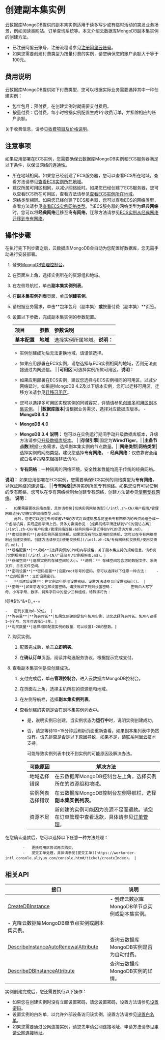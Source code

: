 # 创建副本集实例

云数据库MongoDB提供的副本集实例适用于读多写少或有临时活动的突发业务场景，例如阅读类网站、订单查询系统等。本文介绍云数据库MongoDB副本集实例的创建方法。

-   已注册阿里云账号，注册流程请参见[注册阿里云账号](https://www.alibabacloud.com/help/zh/doc-detail/50482.htm)。
-   如果您需要创建付费类型为按量付费的实例，请您确保您的账户余额大于等于100元。

## 费用说明

云数据库MongoDB提供如下付费类型，您可以根据实际业务需要选择其中一种创建实例：

-   包年包月：预付费，在创建实例时就需要支付费用。
-   按量付费：后付费，每小时根据实例配置生成1个收费订单，并扣除相应的账户余额。

关于收费信息，请参见[收费项目及价格说明](/intl.zh-CN/产品定价/收费项目及价格说明.md)。

## 注意事项

如果应用部署在ECS实例，您需要确保云数据库MongoDB实例和ECS服务器满足以下条件，以保证网络的连通性。

-   所在地域相同。如果您已经创建了ECS服务器，您可以查看ECS所在地域，查看方法请参见[查看ECS实例所在地域](/intl.zh-CN/实例/管理实例/查看实例信息.md)。
-   建议所属可用区相同，以减少网络延时。如果您已经创建了ECS服务器，您可以查看ECS所在可用区，查看方法请参见[查看ECS实例所在地域](/intl.zh-CN/实例/管理实例/查看实例信息.md)。
-   网络类型相同。如果您已经创建了ECS服务器，您可以查看ECS的网络类型，查看方法请参见[查看ECS实例网络类型](/intl.zh-CN/实例/管理实例/查看实例信息.md)。当ECS服务器的网络类型为**经典网络**时，您可以将**经典网络**迁移至**专有网络**，迁移方法请参见[ECS实例从经典网络迁移到专有网络](/intl.zh-CN/网络/经典网络迁移到专有网络（新版）/ECS实例从经典网络迁移到专有网络.md)。

## 操作步骤

在执行完下列步骤之后，云数据库MongoDB会自动为您配置好数据库，您无需手动进行安装部署。

1.  登录[MongoDB管理控制台](https://mongodb.console.aliyun.com/)。

2.  在页面左上角，选择实例所在的资源组和地域。

3.  在左侧导航栏，单击**副本集实例列表**。

4.  在**副本集实例列表**页面，单击**创建实例**。

5.  请根据业务需求，单击**包年包月（副本集）**或**按量付费（副本集）**页签。

6.  设置以下参数，完成副本集实例的参数配置。

    |项目|参数|参数说明|
    |:-|:-|:---|
    |**基本配置**|**地域**|选择实例所属地域。**说明：**

    -   实例创建成功后无法更换地域，请谨慎选择。
    -   如果应用部署在ECS实例，请您选择与ECS实例相同的地域，否则无法直接通过内网通信。 |
    |**可用区**|可选择实例所属可用区。**说明：**

    -   如果应用部署在ECS实例，建议您选择与ECS实例相同的可用区，以减少网络延时。如果是MongoDB 4.2及以下版本实例，您可以迁移可用区，迁移方法请参见[迁移可用区](/intl.zh-CN/用户指南/实例管理/迁移可用区.md)。
    -   您可以选择多可用区实现实例的同城容灾，详情请参见[创建多可用区副本集实例](/intl.zh-CN/用户指南/同城容灾解决方案/创建多可用区副本集实例.md)。 |
    |**数据库版本**|请根据业务需求，选择对应数据库版本。    -   **MongoDB 4.2**
    -   **MongoDB 4.0**
    -   **MongoDB 3.4**
**说明：** 您可以在实例运行期间手动升级数据库版本，升级方法请参见[升级数据库版本](/intl.zh-CN/用户指南/实例管理/数据库升级/升级数据库版本.md)。 |
    |**存储引擎**|固定为**WiredTiger**。|
    |**主备节点数**|根据业务需求，选择副本集实例的节点数量。|
    |**网络类型**|**网络类型**|选择实例的网络类型。建议您选择**专有网络**。    -   **经典网络**：仅依靠安全组或白名单策略来阻挡非法访问。
    -   **专有网络**：一种隔离的网络环境，安全性和性能均高于传统的经典网络。

**说明：** 如果应用部署在ECS实例，您需要确保ECS实例的网络类型为**专有网络**，以保证网络的连通性。 |
    |**专有网络**|选择实例所属专有网络。如果您没有可以使用的专有网络，您可以在专有网络控制台创建专有网络，创建方法请参见[使用专有网络](/intl.zh-CN/专有网络和交换机/使用专有网络.md)。 **说明：**

    -   如果需要更改网络类型，具体请参见[切换实例网络类型](/intl.zh-CN/用户指南/管理网络连接/切换实例网络类型.md)。
    -   此外，您还可以通过专线或者VPN的方式将自建机房与阿里云专有网络内的云资源组合成一个虚拟机房，实现应用平滑上云。具体方案请参见：[经典网络平滑迁移到VPC的混访方案](/intl.zh-CN/用户指南/管理网络连接/经典网络平滑迁移到VPC的混访方案.md)。 |
    |**虚拟交换机**|选择实例所属交换机。如果您没有可以使用的交换机，您可以在专有网络控制台创建交换机，创建方法请参见[使用交换机](/intl.zh-CN/专有网络和交换机/使用交换机.md)。|
    |**规格配置**|**规格**|选择实例的CPU和内存规格，关于副本集支持的规格信息，请参见[实例规格表](/intl.zh-CN/产品简介/实例规格表.md)。|
    |**存储空间**|选择实例的存储空间的大小。**说明：** 存储空间包含您的数据文件、系统文件、日志文件空间。 |
    |**密码设置**|**密码设置**|设置root账号的密码。您可以选择以下任意一种方法：    -   **立即设置**：立即设置密码。
    -   **创建后设置**：在实例运行期间设置密码，设置方法请参见[设置密码]()。 |
    |**密码**|如果您选择立即设置密码，请按照如下规则设置密码：    -   密码由大写字母、小写字母、数字、特殊字符中的至少三种组成，特殊字符为：

!@\#$%^&\*\(\)\_+-=

    -   密码长度为8~32位。 |
    |**购买量**|**购买时长**|如果您创建的是包年包月实例，请您选择购买时长。包月可选择1~9个月，包年可选择1~3年。|
    |**购买数量**|选择相同配置实例的数量，可以设置1~20的整数。|

7.  购买实例。

    1.  配置完成后，单击**立即购买**。

    2.  在**确认订单**页面，阅读并勾选服务协议，根据提示完成支付。

8.  查看副本集实例是否创建成功。

    1.  支付完成后，单击**管理控制台**，进入云数据库MongoDB控制台。

    2.  在页面左上角，选择主机所在的资源组和地域。

    3.  在左侧导航栏，选择**副本集实例列表**。

    4.  查看创建的实例是否在副本集实例列表中。

        -   是，说明实例已创建，当实例状态为**运行中**时，说明实例创建成功。
        -   否，请您等待10~15分钟后刷新页面重新查看，如果副本集列表中仍然没有，请先排查是否是以下原因导致，如果不是，请联系阿里云技术支持。

            可能导致实例列表中找不到实例的可能原因及解决办法。

            |可能原因|解决方法|
            |----|----|
            |地域选择错误|在云数据库MongoDB控制台左上角，选择实例所在的资源组和地域。|
            |实例列表选择错误|在云数据库MongoDB控制台左侧导航栏，选择**副本集实例列表**。|
            |资源不足|新创建的实例可能因为资源不足而退款。请您在订单管理中查看退款，具体请参见[订单管理](https://expense.console.aliyun.com/#/order/list/)。

在您确认退款后，您可以选择以下任意一种方法处理：

            -   更换可用区尝试再次购买。
            -   提交工单处理，具体请参见[提交工单](https://workorder-intl.console.aliyun.com/console.htm#/ticket/createIndex)。 |


## 相关API

|接口|说明|
|--|--|
|[CreateDBInstance](/intl.zh-CN/API参考/生命周期管理/CreateDBInstance.md)|-   创建云数据库MongoDB单节点实例或副本集实例。
-   克隆云数据库MongoDB单节点实例或副本集实例。 |
|[DescribeInstanceAutoRenewalAttribute](/intl.zh-CN/API参考/生命周期管理/DescribeInstanceAutoRenewalAttribute.md)|查询云数据库MongoDB实例是否为自动付费。|
|[DescribeDBInstanceAttribute](/intl.zh-CN/API参考/查询实例信息/DescribeDBInstanceAttribute.md)|查询云数据库MongoDB实例的详情。|

实例创建完成后，您还需要执行以下操作：

-   如果您在创建实例时没有立即设置密码，请您设置密码，设置方法请参见[设置密码](/intl.zh-CN/快速入门/重置密码.md)。
-   设置实例的白名单，以允许外部设备访问该实例，设置方法请参见[设置白名单](/intl.zh-CN/快速入门/设置白名单.md)。
-   如果您需要通过公网连接实例，请您先申请公网连接地址，申请方法请参见[申请公网连接地址](/intl.zh-CN/快速入门/申请公网连接地址.md)。

